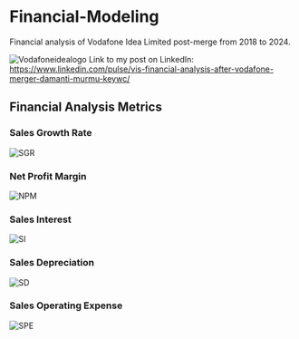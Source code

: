 # Financial-Modeling
Financial analysis of Vodafone Idea Limited post-merge from 2018 to 2024.

![Vodafoneidealogo](https://github.com/user-attachments/assets/bc0f4047-f025-4986-a57c-ef4a7f170b6a)
Link to my post on LinkedIn: https://www.linkedin.com/pulse/vis-financial-analysis-after-vodafone-merger-damanti-murmu-keywc/


## Financial Analysis Metrics

### Sales Growth Rate
![SGR](https://github.com/user-attachments/assets/0556c822-563b-4d99-bf7f-fba0c9a74422)

### Net Profit Margin
![NPM](https://github.com/user-attachments/assets/aa34a865-d62c-46dc-9a1e-152119114675)

### Sales Interest
![SI](https://github.com/user-attachments/assets/13bf08f9-2606-4b25-b6ce-be1021a2553f)

### Sales Depreciation
![SD](https://github.com/user-attachments/assets/6240cce4-630f-4b4f-b465-dcc2eeeb5a1f)

### Sales Operating Expense
![SPE](https://github.com/user-attachments/assets/1e87ed88-8a22-45e6-ae76-c5b9b7a21163)
